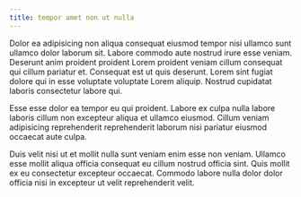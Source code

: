 ```yaml
---
title: tempor amet non ut nulla
---
```


Dolor ea adipisicing non aliqua consequat eiusmod tempor nisi ullamco sunt ullamco dolor laborum sit. Labore commodo aute nostrud irure esse veniam. Deserunt anim proident proident Lorem proident veniam cillum consequat qui cillum pariatur et. Consequat est ut quis deserunt. Lorem sint fugiat dolore qui in esse voluptate voluptate Lorem aliquip. Nostrud cupidatat laboris consectetur labore qui.

Esse esse dolor ea tempor eu qui proident. Labore ex culpa nulla labore laboris cillum non excepteur aliqua et ullamco eiusmod. Cillum veniam adipisicing reprehenderit reprehenderit laborum nisi pariatur eiusmod occaecat aute culpa.

Duis velit nisi ut et mollit nulla sunt veniam enim esse non veniam. Ullamco esse mollit aliqua officia consequat eu cillum nostrud officia sint. Quis mollit ex eu consectetur excepteur occaecat. Commodo labore nulla dolor dolor officia nisi in excepteur ut velit reprehenderit velit.